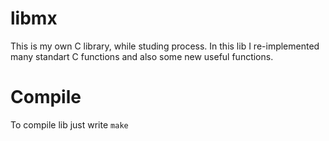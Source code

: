 # libmx
This is my own C library, 
while studing process.
In this lib I re-implemented many standart C functions and
also some new useful functions.

# Compile
To compile lib just write `make`
